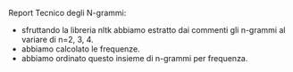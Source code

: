 Report Tecnico degli N-grammi:
- sfruttando la libreria nltk abbiamo estratto dai commenti gli n-grammi al variare di n=2, 3, 4.
- abbiamo calcolato le frequenze.
- abbiamo ordinato questo insieme di n-grammi per frequenza.